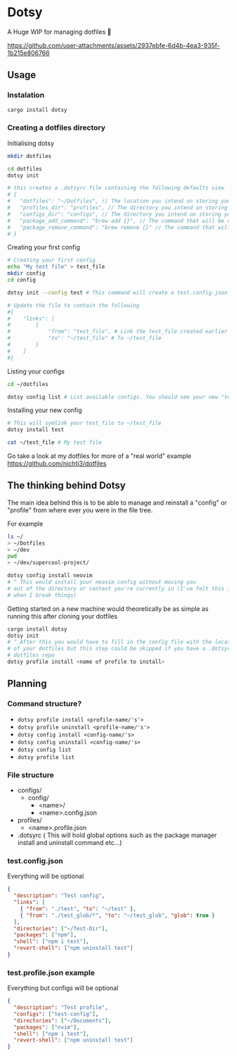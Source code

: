 # Dotsy

A Huge WIP for managing dotfiles 🧪

<https://github.com/user-attachments/assets/2937ebfe-6d4b-4ea3-935f-1b215e806766>

## Usage

### Instalation

```bash
cargo install dotsy
```

### Creating a dotfiles directory

Initialising dotsy

```bash
mkdir dotfiles

cd dotfiles
dotsy init

# this creates a .dotsyrc file containing the following defaults view `dotsy --help` to view dotsy config resolution order
# {
#   "dotfiles": "~/Dotfiles", // The location you intend on storing your dotfiles in. This is needed to link things
#   "profiles_dir": "profiles", // The directory you intend on storing your <profile>.profile.json files in
#   "configs_dir": "configs", // The directory you intend on storing your <config>.config.json files in
#   "package_add_command": "brew add {}", // The command that will be used to install packages listed in configs or profiles
#   "package_remove_command": "brew remove {}" // The command that will  be used to uninstall packages listed in configs or profiles
# }
```

Creating your first config

```bash
# Creating your first config
echo "My test file" > test_file
mkdir config
cd config

dotsy init --config test # This command will create a test.config.json file in the current directory

# Update the file to contain the following
#{
#    "links": [
#        {
#            "from": "test_file", # Link the test_file created earlier
#            "to": "~/test_file" # To ~/test_file
#        }
#    ]
#}
```

Listing your configs

```bash
cd ~/dotfiles

dotsy config list # List available configs. You should see your new "test" config listed
```

Installing your new config

```bash
# This will symlink your test_file to ~/test_file
dotsy install test

cat ~/test_file # My test file
```

Go take a look at my dotfiles for more of a "real world" example https://github.com/nichtj3/dotfiles

## The thinking behind Dotsy

The main idea behind this is to be able to manage and reinstall a "config" or "profile"
from where ever you were in the file tree.

For example

```sh
ls ~/
> ~/Dotfiles
> ~/dev
pwd
> ~/dev/supercool-project/

dotsy config install neovim
# ^ This would install your neovim config without moving you
# out of the directory or context you're currently in (I've felt this is useful
# when I break things)
```

Getting started on a new machine would theoretically be as simple as running
this after cloning your dotfiles

```sh
cargo install dotsy
dotsy init
# ^ After this you would have to fill in the config file with the location
# of your dotfiles but this step could be skipped if you have a .dotsyrc in your
# dotfiles repo
dotsy profile install <name of profile to install>
```

## Planning

### Command structure?

- `dotsy profile install <profile-name/'s'>`
- `dotsy profile uninstall <profile-name/'s'>`
- `dotsy config install <config-name/'s>`
- `dotsy config uninstall <config-name/'s>`
- `dotsy config list`
- `dotsy profile list`

### File structure

- configs/
  - config/
    - \<name\>/
    - \<name\>.config.json
- profiles/
  - \<name\>.profile.json
- .dotsyrc ( This will hold global options such as the package manager install
  and uninstall command etc...)

### test.config.json

Everything will be optional

```json
{
  "description": "Test config",
  "links": [
    { "from": "./test", "to": "~/test" },
    { "from": "./test_glob/*", "to": "~/test_glob", "glob": true }
  ],
  "directories": ["~/Test-Dir"],
  "packages": ["npm"],
  "shell": ["npm i test"],
  "revert-shell": ["npm uninstall test"]
}
```

### test.profile.json example

Everything but configs will be optional

```json
{
  "description": "Test profile",
  "configs": ["test-config"],
  "directories": ["~/Documents"],
  "packages": ["nvim"],
  "shell": ["npm i test"],
  "revert-shell": ["npm uninstall test"]
}
```
